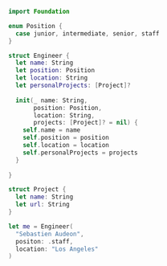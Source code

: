 ```swift
import Foundation

enum Position {
  case junior, intermediate, senior, staff
}

struct Engineer {
  let name: String
  let position: Position
  let location: String
  let personalProjects: [Project]?
  
  init(_ name: String, 
       position: Position, 
       location: String, 
       projects: [Project]? = nil) {
    self.name = name
    self.position = position
    self.location = location
    self.personalProjects = projects
  }
  
}

struct Project {
  let name: String
  let url: String 
}

let me = Engineer(
  "Sebastien Audeon", 
  positon: .staff,
  location: "Los Angeles"
)
```

<!--
**saudeon/saudeon** is a ✨ _special_ ✨ repository because its `README.md` (this file) appears on your GitHub profile.

Here are some ideas to get you started:

- 🔭 I’m currently working on ...
- 🌱 I’m currently learning ...
- 👯 I’m looking to collaborate on ...
- 🤔 I’m looking for help with ...
- 💬 Ask me about ...
- 📫 How to reach me: ...
- 😄 Pronouns: ...
- ⚡ Fun fact: ...
-->
